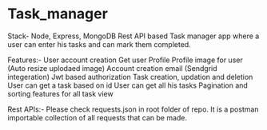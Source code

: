 # Task_manager
Stack- Node, Express, MongoDB
Rest API based Task manager app where a user can enter his tasks and can mark them completed.

Features:-
User account creation
Get user Profile
Profile image for user (Auto resize uplodaed image)
Account creation email (Sendgrid integeration)
Jwt based authorization 
Task creation, updation and deletion 
User can get a task based on id
User can get all his tasks 
Pagination and sorting features for all task view

Rest APIs:-
Please check requests.json in root folder of repo. It is a postman importable collection of all requests that can be made.

